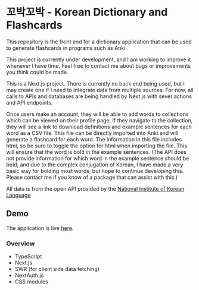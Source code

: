# 꼬박꼬박 - Korean Dictionary and Flashcards

This repository is the front end for a dictionary application that can be used to generate flashcards in programs such as Anki.

This project is currently under development, and I am working to improve it whenever I have time. Feel free to contact me about bugs or improvements you think could be made.

This is a Next.js project. There is currently no back end being used, but I may create one if I need to integrate data from multiple sources. For now, all calls to APIs and databases are being handled by Next.js with sever actions and API endpoints.

Once users make an account, they will be able to add words to collections which can be viewed on their profile page. If they navigate to the collection, they will see a link to download definitions and example sentences for each word as a CSV file. This file can be directly imported into Anki and will generate a flashcard for each word. The information in this file includes html, so be sure to toggle the option for html when importing the file. This will ensure that the word is bold in the example sentences. (The API does not provide information for which word in the example sentence should be bold, and due to the complex conjugation of Korean, I have made a very basic way for bolding most words, but hope to continue developing this. Please contact me if you know of a package that can assist with this.)

All data is from the open API provided by the [National Institute of Korean Language](https://krdict.korean.go.kr/openApi/openApiInfo)

## Demo

The application is live [here](https://korean-dictionary.vercel.app/).

### Overview

- TypeScript
- Next.js
- SWR (for client side data fetching)
- NextAuth.js
- CSS modules

